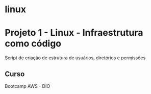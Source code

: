 # linux

# Projeto 1 - Linux - Infraestrutura como código
Script de criação de estrutura de usuários, diretórios e permissões

## Curso
Bootcamp AWS - DIO
